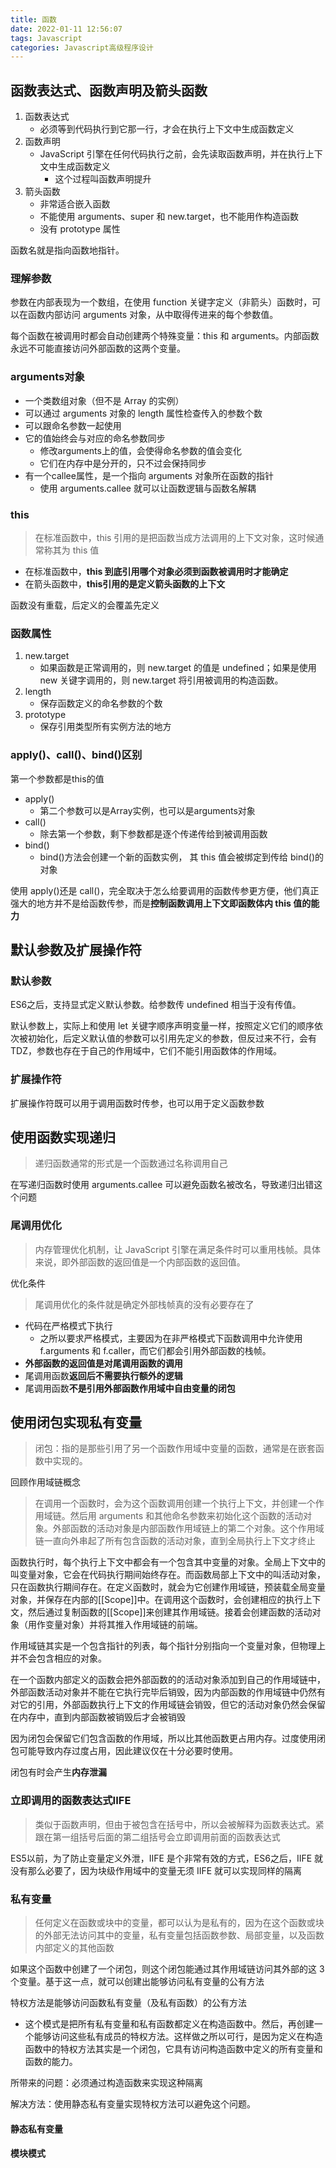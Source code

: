 ```yaml
---
title: 函数
date: 2022-01-11 12:56:07
tags: Javascript
categories: Javascript高级程序设计
---
```


## 函数表达式、函数声明及箭头函数

1. 函数表达式
   - 必须等到代码执行到它那一行，才会在执行上下文中生成函数定义
2. 函数声明
   - JavaScript 引擎在任何代码执行之前，会先读取函数声明，并在执行上下文中生成函数定义
     - 这个过程叫函数声明提升
3. 箭头函数
   - 非常适合嵌入函数
   - 不能使用 arguments、super 和 new.target，也不能用作构造函数
   - 没有 prototype 属性

函数名就是指向函数地指针。

<!--more-->

### 理解参数

参数在内部表现为一个数组，在使用 function 关键字定义（非箭头）函数时，可以在函数内部访问 arguments 对象，从中取得传进来的每个参数值。

每个函数在被调用时都会自动创建两个特殊变量：this 和 arguments。内部函数永远不可能直接访问外部函数的这两个变量。

### arguments对象

- 一个类数组对象（但不是 Array 的实例）
- 可以通过 arguments 对象的 length 属性检查传入的参数个数
- 可以跟命名参数一起使用
- 它的值始终会与对应的命名参数同步
  - 修改arguments上的值，会使得命名参数的值会变化
  - 它们在内存中是分开的，只不过会保持同步
- 有一个callee属性，是一个指向 arguments 对象所在函数的指针
  - 使用 arguments.callee 就可以让函数逻辑与函数名解耦

### this

> 在标准函数中，this 引用的是把函数当成方法调用的上下文对象，这时候通常称其为 this 值

- 在标准函数中，**this 到底引用哪个对象必须到函数被调用时才能确定**
- 在箭头函数中，**this引用的是定义箭头函数的上下文**

函数没有重载，后定义的会覆盖先定义

### 函数属性

1. new.target
   - 如果函数是正常调用的，则 new.target 的值是 undefined；如果是使用 new 关键字调用的，则 new.target 将引用被调用的构造函数。
2. length
   - 保存函数定义的命名参数的个数
3. prototype
   - 保存引用类型所有实例方法的地方

### apply()、call()、bind()区别

第一个参数都是this的值

- apply()
  - 第二个参数可以是Array实例，也可以是arguments对象
- call()
  - 除去第一个参数，剩下参数都是逐个传递传给到被调用函数
- bind()
  - bind()方法会创建一个新的函数实例， 其 this 值会被绑定到传给 bind()的对象

使用 apply()还是 call()，完全取决于怎么给要调用的函数传参更方便，他们真正强大的地方并不是给函数传参，而是**控制函数调用上下文即函数体内 this 值的能力**

## 默认参数及扩展操作符

### 默认参数

ES6之后，支持显式定义默认参数。给参数传 undefined 相当于没有传值。

默认参数上，实际上和使用 let 关键字顺序声明变量一样，按照定义它们的顺序依次被初始化，后定义默认值的参数可以引用先定义的参数，但反过来不行，会有TDZ，参数也存在于自己的作用域中，它们不能引用函数体的作用域。

### 扩展操作符

扩展操作符既可以用于调用函数时传参，也可以用于定义函数参数

## 使用函数实现递归

> 递归函数通常的形式是一个函数通过名称调用自己

在写递归函数时使用 arguments.callee 可以避免函数名被改名，导致递归出错这个问题

### 尾调用优化

> 内存管理优化机制，让 JavaScript 引擎在满足条件时可以重用栈帧。具体来说，即外部函数的返回值是一个内部函数的返回值。

优化条件

> 尾调用优化的条件就是确定外部栈帧真的没有必要存在了

- 代码在严格模式下执行
  - 之所以要求严格模式，主要因为在非严格模式下函数调用中允许使用 f.arguments 和 f.caller，而它们都会引用外部函数的栈帧。
- **外部函数的返回值是对尾调用函数的调用**
- 尾调用函数**返回后不需要执行额外的逻辑**
- 尾调用函数**不是引用外部函数作用域中自由变量的闭包**

## 使用闭包实现私有变量

> 闭包：指的是那些引用了另一个函数作用域中变量的函数，通常是在嵌套函数中实现的。

回顾作用域链概念

> 在调用一个函数时，会为这个函数调用创建一个执行上下文，并创建一个作用域链。然后用 arguments 和其他命名参数来初始化这个函数的活动对象。外部函数的活动对象是内部函数作用域链上的第二个对象。这个作用域链一直向外串起了所有包含函数的活动对象，直到全局执行上下文才终止

函数执行时，每个执行上下文中都会有一个包含其中变量的对象。全局上下文中的叫变量对象，它会在代码执行期间始终存在。而函数局部上下文中的叫活动对象，只在函数执行期间存在。在定义函数时，就会为它创建作用域链，预装载全局变量对象，并保存在内部的[[Scope]]中。在调用这个函数时，会创建相应的执行上下文，然后通过复制函数的[[Scope]]来创建其作用域链。接着会创建函数的活动对象（用作变量对象）并将其推入作用域链的前端。

作用域链其实是一个包含指针的列表，每个指针分别指向一个变量对象，但物理上并不会包含相应的对象。

在一个函数内部定义的函数会把外部函数的的活动对象添加到自己的作用域链中，外部函数活动对象并不能在它执行完毕后销毁，因为内部函数的作用域链中仍然有对它的引用，外部函数执行上下文的作用域链会销毁，但它的活动对象仍然会保留在内存中，直到内部函数被销毁后才会被销毁

因为闭包会保留它们包含函数的作用域，所以比其他函数更占用内存。过度使用闭包可能导致内存过度占用，因此建议仅在十分必要时使用。

闭包有时会产生**内存泄漏**

### 立即调用的函数表达式IIFE

> 类似于函数声明，但由于被包含在括号中，所以会被解释为函数表达式。紧跟在第一组括号后面的第二组括号会立即调用前面的函数表达式

ES5以前，为了防止变量定义外泄，IIFE 是个非常有效的方式，ES6之后，IIFE 就没有那么必要了，因为块级作用域中的变量无须 IIFE 就可以实现同样的隔离

### 私有变量

> 任何定义在函数或块中的变量，都可以认为是私有的，因为在这个函数或块的外部无法访问其中的变量，私有变量包括函数参数、局部变量，以及函数内部定义的其他函数

如果这个函数中创建了一个闭包，则这个闭包能通过其作用域链访问其外部的这 3 个变量。基于这一点，就可以创建出能够访问私有变量的公有方法

特权方法是能够访问函数私有变量（及私有函数）的公有方法

- 这个模式是把所有私有变量和私有函数都定义在构造函数中。然后，再创建一个能够访问这些私有成员的特权方法。这样做之所以可行，是因为定义在构造函数中的特权方法其实是一个闭包，它具有访问构造函数中定义的所有变量和函数的能力。

所带来的问题：必须通过构造函数来实现这种隔离

解决方法：使用静态私有变量实现特权方法可以避免这个问题。

#### 静态私有变量

#### 模块模式
